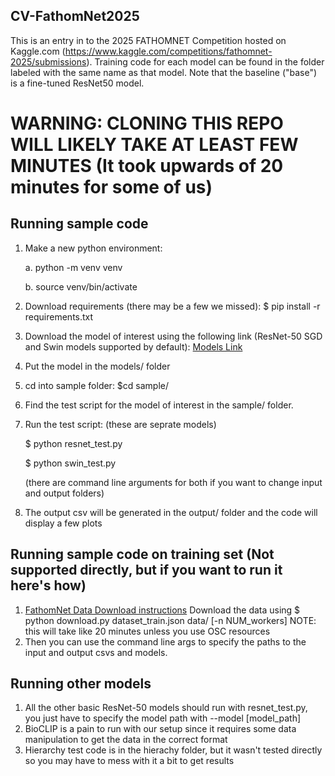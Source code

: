 ## CV-FathomNet2025

This is an entry in to the 2025 FATHOMNET Competition hosted on Kaggle.com (https://www.kaggle.com/competitions/fathomnet-2025/submissions). Training code for each model can be found in the folder labeled with the same name as that model. Note that the baseline ("base") is a fine-tuned ResNet50 model.

# WARNING: CLONING THIS REPO WILL LIKELY TAKE AT LEAST FEW MINUTES (It took upwards of 20 minutes for some of us)

## Running sample code
1. Make a new python environment:

   a. python -m venv venv

   b. source venv/bin/activate
2. Download requirements (there may be a few we missed): $ pip install -r requirements.txt
3. Download the model of interest using the following link (ResNet-50 SGD and Swin models supported by default):
   [Models Link](https://drive.google.com/drive/folders/1WHUaot542uYXNrnH14CUUGO3rxGdrNaS?usp=sharing)
4. Put the model in the models/ folder
5. cd into sample folder: $cd sample/
6. Find the test script for the model of interest in the sample/ folder.
8. Run the test script:
   (these are seprate models)

   $ python resnet_test.py

   $ python swin_test.py

   (there are command line arguments for both if you want to change input and output folders)
9. The output csv will be generated in the output/ folder and the code will display a few plots

## Running sample code on training set (Not supported directly, but if you want to run it here's how)

1. [FathomNet Data Download instructions](https://www.kaggle.com/competitions/fathomnet-2025) Download the data using $ python download.py dataset_train.json data/ [-n NUM_workers]
   NOTE: this will take like 20 minutes unless you use OSC resources
2. Then you can use the command line args to specify the paths to the input and output csvs and models.

## Running other models

1. All the other basic ResNet-50 models should run with resnet_test.py, you just have to specify the model path with --model [model_path]
2. BioCLIP is a pain to run with our setup since it requires some data manipulation to get the data in the correct format
4. Hierarchy test code is in the hierachy folder, but it wasn't tested directly so you may have to mess with it a bit to get results
